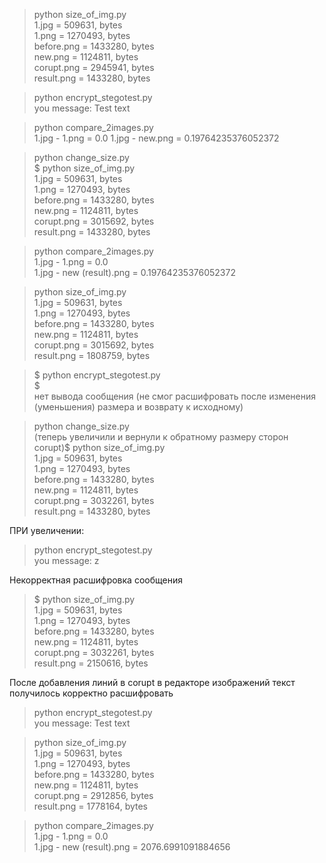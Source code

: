 > python size_of_img.py   
1.jpg = 509631, bytes  
1.png = 1270493, bytes  
before.png = 1433280, bytes  
new.png = 1124811, bytes  
corupt.png = 2945941, bytes  
result.png = 1433280, bytes  


> python encrypt_stegotest.py   
you message:  Test text


> python compare_2images.py   
1.jpg - 1.png =  0.0
1.jpg - new.png =  0.19764235376052372


> python change_size.py   
$ python size_of_img.py   
1.jpg = 509631, bytes  
1.png = 1270493, bytes  
before.png = 1433280, bytes  
new.png = 1124811, bytes  
corupt.png = 3015692, bytes  
result.png = 1433280, bytes  


> python compare_2images.py   
1.jpg - 1.png =  0.0  
1.jpg - new (result).png =  0.19764235376052372  


> python size_of_img.py   
1.jpg = 509631, bytes  
1.png = 1270493, bytes  
before.png = 1433280, bytes  
new.png = 1124811, bytes  
corupt.png = 3015692, bytes  
result.png = 1808759, bytes  


> $ python encrypt_stegotest.py   
$   
нет вывода сообщения (не смог расшифровать после изменения (уменьшения) размера и возврату к исходному)


> python change_size.py   
(теперь увеличили и вернули к обратному размеру сторон corupt)$ python size_of_img.py   
1.jpg = 509631, bytes  
1.png = 1270493, bytes  
before.png = 1433280, bytes  
new.png = 1124811, bytes  
corupt.png = 3032261, bytes  
result.png = 1433280, bytes  


ПРИ увеличении:  

> python encrypt_stegotest.py   
you message:  	z   


Некорректная расшифровка сообщения  


> $ python size_of_img.py   
1.jpg = 509631, bytes  
1.png = 1270493, bytes  
before.png = 1433280, bytes  
new.png = 1124811, bytes  
corupt.png = 3032261, bytes  
result.png = 2150616, bytes  



После добавления линий в corupt в редакторе изображений текст получилось корректно расшифровать  


> python encrypt_stegotest.py   
you message:  Test text  


> python size_of_img.py   
1.jpg = 509631, bytes  
1.png = 1270493, bytes  
before.png = 1433280, bytes  
new.png = 1124811, bytes  
corupt.png = 2912856, bytes  
result.png = 1778164, bytes  


> python compare_2images.py   
1.jpg - 1.png =  0.0  
1.jpg - new (result).png =  2076.6991091884656
